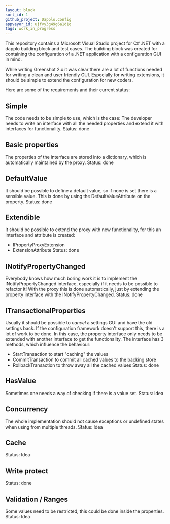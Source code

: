 ```yaml
---
layout: block
sort_id: 1
github_project: Dapplo.Config
appveyor_id: ujfvy3g49g6a1d1q
tags: work_in_progress
---
```


This repository contains a Microsoft Visual Studio project for C# .NET with a dapplo building block and test cases.
The building block was created for containing the configuration of a .NET application with a configuration GUI in mind.

While writing Greenshot 2.x it was clear there are a lot of functions needed for writing a clean and user friendly GUI.
Especially for writing extensions, it should be simple to extend the configuration for new coders.


Here are some of the requirements and their current status:

Simple
------
The code needs to be simple to use, which is the case:
The developer needs to write an interface with all the needed properties and extend it with interfaces for functionality.
Status: done

Basic properties
----------------
The properties of the interface are stored into a dictionary, which is automatically maintained by the proxy.
Status: done

DefaultValue
------------
It should be possible to define a default value, so if none is set there is a sensible value. This is done by using the DefaultValueAttribute on the property.
Status: done

Extendible
----------
It should be possible to extend the proxy with new functionality, for this an interface and attribute is created:
* IPropertyProxyExtension
* ExtensionAttribute
Status: done

INotifyPropertyChanged
----------------------
Everybody knows how much boring work it is to implement the INotifyPropertyChanged interface, especially if it needs to be possible to refactor it!
With the proxy this is done automatically, just by extending the property interface with the INotifyPropertyChanged.
Status: done

ITransactionalProperties
-------------
Usually it should be possible to *cancel* a settings GUI and have the old settings back. If the configuration framework doesn't support this, there is a lot of work to be done.
In this case, the property interface only needs to be extended with another interface to get the functionality.
The interface has 3 methods, which influence the behaviour:
* StartTransaction to start "caching" the values
* CommitTransaction to commit all cached values to the backing store
* RollbackTransaction to throw away all the cached values
Status: done

HasValue
--------
Sometimes one needs a way of checking if there is a value set.
Status: Idea

Concurrency
-----------
The whole implementation should not cause exceptions or undefined states when using from multiple threads.
Status: Idea

Cache
-----
Status: Idea

Write protect
-------------
Status: done

Validation / Ranges
-------------------
Some values need to be restricted, this could be done inside the properties.
Status: Idea
